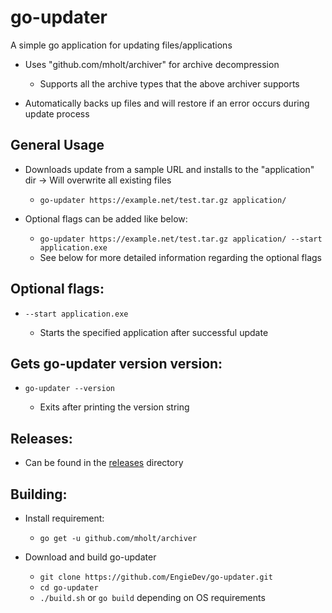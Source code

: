 # go-updater

A simple go application for updating files/applications

- Uses "github.com/mholt/archiver" for archive decompression

  - Supports all the archive types that the above archiver supports

- Automatically backs up files and will restore if an error occurs during update process

## General Usage

- Downloads update from a sample URL and installs to the "application" dir -> Will overwrite all existing files

  - `go-updater https://example.net/test.tar.gz application/`

- Optional flags can be added like below:

  - `go-updater https://example.net/test.tar.gz application/ --start application.exe`
  - See below for more detailed information regarding the optional flags

## Optional flags:

- `--start application.exe`

  - Starts the specified application after successful update

## Gets go-updater version version:

- `go-updater --version`

  - Exits after printing the version string

## Releases:

- Can be found in the [releases](https://github.com/EngieDev/go-updater/tree/master/releases) directory

## Building:

- Install requirement:

  - `go get -u github.com/mholt/archiver`

- Download and build go-updater

  - `git clone https://github.com/EngieDev/go-updater.git`
  - `cd go-updater`
  - `./build.sh` or `go build` depending on OS requirements

